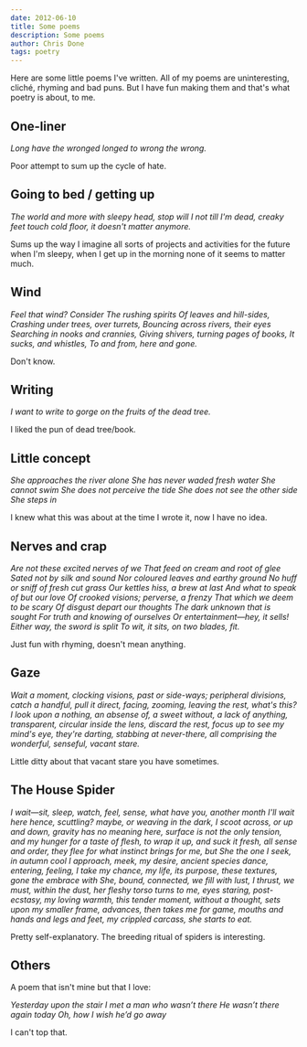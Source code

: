 ```yaml
---
date: 2012-06-10
title: Some poems
description: Some poems
author: Chris Done
tags: poetry
---
```


Here are some little poems I've written. All of my poems are
uninteresting, cliché, rhyming and bad puns. But I have fun making
them and that's what poetry is about, to me.

## One-liner

*Long have the wronged longed to wrong the wrong.*

Poor attempt to sum up the cycle of hate.

## Going to bed / getting up

*The world and more with sleepy head,*
*stop will I not till I'm dead,*
*creaky feet touch cold floor,*
*it doesn't matter anymore.*

Sums up the way I imagine all sorts of projects and activities for the
future when I'm sleepy, when I get up in the morning none of it seems
to matter much.

## Wind

*Feel that wind? Consider*
*The rushing spirits*
*Of leaves and hill-sides,*
*Crashing under trees, over turrets,*
*Bouncing across rivers, their eyes*
*Searching in nooks and crannies,*
*Giving shivers, turning pages of books,*
*It sucks, and whistles,*
*To and from, here and gone.*

Don't know.

## Writing

*I want to write*
*to gorge on the fruits*
*of the dead tree.*

I liked the pun of dead tree/book.

## Little concept

*She approaches the river alone*
*She has never waded fresh water*
*She cannot swim*
*She does not perceive the tide*
*She does not see the other side*
*She steps in*

I knew what this was about at the time I wrote it, now I have no idea.

## Nerves and crap

*Are not these excited nerves of we*
*That feed on cream and root of glee*
*Sated not by silk and sound*
*Nor coloured leaves and earthy ground*
*No huff or sniff of fresh cut grass*
*Our kettles hiss, a brew at last*
*And what to speak of but our love*
*Of crooked visions; perverse, a frenzy*
*That which we deem to be scary*
*Of disgust depart our thoughts*
*The dark unknown that is sought*
*For truth and knowing of ourselves*
*Or entertainment—hey, it sells!*
*Either way, the sword is split*
*To wit, it sits, on two blades, fit.*

Just fun with rhyming, doesn't mean anything.

## Gaze

*Wait a moment, clocking visions,*
*past or side-ways; peripheral divisions,*
*catch a handful, pull it direct,*
*facing, zooming, leaving the rest,*
*what's this? I look upon a*
*nothing, an absense of,*
*a sweet without, a lack of anything,*
*transparent, circular inside the lens,*
*discard the rest, focus up to see*
*my mind's eye,*
*they're darting, stabbing at never-there,*
*all comprising the wonderful,*
*senseful,*
*vacant stare.*

Little ditty about that vacant stare you have sometimes.

## The House Spider

*I wait—sit, sleep, watch, feel, sense,*
*what have you, another month I'll wait here hence,*
*scuttling? maybe, or weaving in the dark,*
*I scoot across, or up and down,*
*gravity has no meaning here,*
*surface is not the only tension, and my*
*hunger for a taste of flesh, to wrap it up,*
*and suck it fresh,*
*all sense and order, they flee*
*for what instinct brings for me, but She*
*the one I seek,*
*in autumn cool I approach, meek,*
*my desire, ancient species dance,*
*entering, feeling, I take my chance,*
*my life, its purpose, these textures, gone*
*the embrace with She,*
*bound, connected, we fill with lust,*
*I thrust, we must,*
*within the dust,*
*her fleshy torso turns to me,*
*eyes staring, post-ecstasy,*
*my loving warmth, this tender moment,*
*without a thought, sets upon*
*my smaller frame,*
*advances, then*
*takes me for game,*
*mouths and hands and legs and feet,*
*my crippled carcass, she starts to eat.*

Pretty self-explanatory. The breeding ritual of spiders is interesting.

## Others

A poem that isn't mine but that I love:

*Yesterday upon the stair*
*I met a man who wasn’t there*
*He wasn’t there again today*
*Oh, how I wish he’d go away*

I can't top that.
